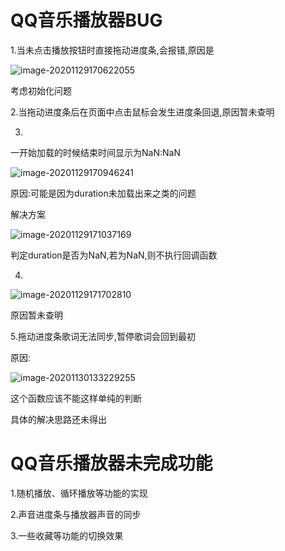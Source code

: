 # QQ音乐播放器BUG

1.当未点击播放按钮时直接拖动进度条,会报错,原因是

![image-20201129170622055](C:\Users\pc\AppData\Roaming\Typora\typora-user-images\image-20201129170622055.png)

考虑初始化问题

2.当拖动进度条后在页面中点击鼠标会发生进度条回退,原因暂未查明

3.

一开始加载的时候结束时间显示为NaN:NaN

![image-20201129170946241](C:\Users\pc\AppData\Roaming\Typora\typora-user-images\image-20201129170946241.png)

原因:可能是因为duration未加载出来之类的问题

解决方案

![image-20201129171037169](C:\Users\pc\AppData\Roaming\Typora\typora-user-images\image-20201129171037169.png)

判定duration是否为NaN,若为NaN,则不执行回调函数

4.

![image-20201129171702810](C:\Users\pc\AppData\Roaming\Typora\typora-user-images\image-20201129171702810.png)

原因暂未查明

5.拖动进度条歌词无法同步,暂停歌词会回到最初

原因:

![image-20201130133229255](C:\Users\pc\AppData\Roaming\Typora\typora-user-images\image-20201130133229255.png)

这个函数应该不能这样单纯的判断

具体的解决思路还未得出

# QQ音乐播放器未完成功能

1.随机播放、循环播放等功能的实现

2.声音进度条与播放器声音的同步

3.一些收藏等功能的切换效果